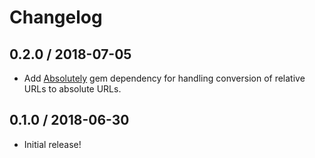 # Changelog

## 0.2.0 / 2018-07-05

- Add [Absolutely](https://github.com/jgarber623/absolutely) gem dependency for handling conversion of relative URLs to absolute URLs.

## 0.1.0 / 2018-06-30

- Initial release!
